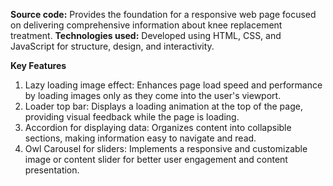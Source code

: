 **Source code:** Provides the foundation for a responsive web page focused on delivering comprehensive information about knee replacement treatment.
**Technologies used:** Developed using HTML, CSS, and JavaScript for structure, design, and interactivity.

**Key Features**
1. Lazy loading image effect: Enhances page load speed and performance by loading images only as they come into the user's viewport.
2. Loader top bar: Displays a loading animation at the top of the page, providing visual feedback while the page is loading.
3. Accordion for displaying data: Organizes content into collapsible sections, making information easy to navigate and read.
4. Owl Carousel for sliders: Implements a responsive and customizable image or content slider for better user engagement and content presentation.
